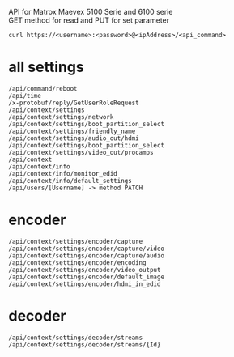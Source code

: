 API for Matrox Maevex 5100 Serie and 6100 serie  
GET method for read and PUT for set parameter


`curl https://<username>:<password>@<ipAddress>/<api_command>`

# all settings
`/api/command/reboot`  
`/api/time`  
`/x-protobuf/reply/GetUserRoleRequest`  
`/api/context/settings`  
`/api/context/settings/network`  
`/api/context/settings/boot_partition_select`  
`/api/context/settings/friendly_name`  
`/api/context/settings/audio_out/hdmi`  
`/api/context/settings/boot_partition_select`  
`/api/context/settings/video_out/procamps`  
`/api/context`  
`/api/context/info`  
`/api/context/info/monitor_edid`  
`/api/context/info/default_settings`  
`/api/users/[Username] -> method PATCH`  

# encoder
`/api/context/settings/encoder/capture`  
`/api/context/settings/encoder/capture/video`  
`/api/context/settings/encoder/capture/audio`  
`/api/context/settings/encoder/encoding`  
`/api/context/settings/encoder/video_output`  
`/api/context/settings/encoder/default_image`  
`/api/context/settings/encoder/hdmi_in_edid`  

# decoder
`/api/context/settings/decoder/streams`  
`/api/context/settings/decoder/streams/{Id}`  
